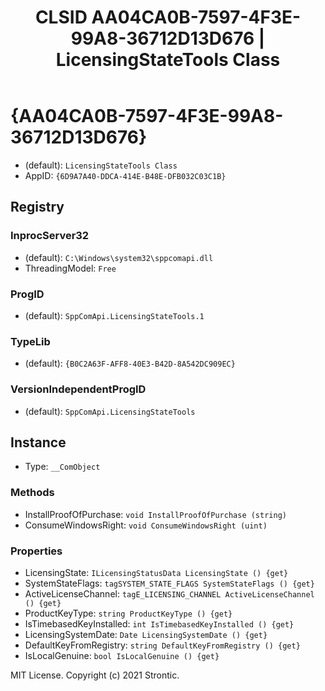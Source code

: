﻿---
title: "CLSID AA04CA0B-7597-4F3E-99A8-36712D13D676 | LicensingStateTools Class"
excerpt: What is COM-Object CLSID AA04CA0B-7597-4F3E-99A8-36712D13D676?
---

# {AA04CA0B-7597-4F3E-99A8-36712D13D676}

* (default): `LicensingStateTools Class`
* AppID: `{6D9A7A40-DDCA-414E-B48E-DFB032C03C1B}`

## Registry


### InprocServer32

* (default): `C:\Windows\system32\sppcomapi.dll`
* ThreadingModel: `Free`

### ProgID

* (default): `SppComApi.LicensingStateTools.1`

### TypeLib

* (default): `{B0C2A63F-AFF8-40E3-B42D-8A542DC909EC}`

### VersionIndependentProgID

* (default): `SppComApi.LicensingStateTools`

## Instance

* Type: `__ComObject`

### Methods

* InstallProofOfPurchase: `void InstallProofOfPurchase (string)`
* ConsumeWindowsRight: `void ConsumeWindowsRight (uint)`

### Properties

* LicensingState: `ILicensingStatusData LicensingState () {get} `
* SystemStateFlags: `tagSYSTEM_STATE_FLAGS SystemStateFlags () {get} `
* ActiveLicenseChannel: `tagE_LICENSING_CHANNEL ActiveLicenseChannel () {get} `
* ProductKeyType: `string ProductKeyType () {get} `
* IsTimebasedKeyInstalled: `int IsTimebasedKeyInstalled () {get} `
* LicensingSystemDate: `Date LicensingSystemDate () {get} `
* DefaultKeyFromRegistry: `string DefaultKeyFromRegistry () {get} `
* IsLocalGenuine: `bool IsLocalGenuine () {get} `

MIT License. Copyright (c) 2021 Strontic.



